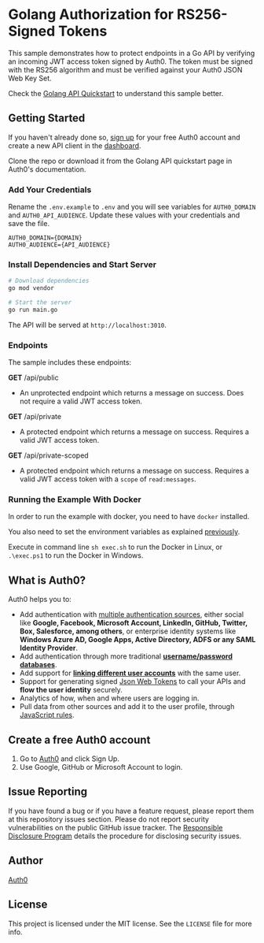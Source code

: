 # Golang Authorization for RS256-Signed Tokens

This sample demonstrates how to protect endpoints in a Go API by verifying an incoming JWT access token signed by Auth0.
The token must be signed with the RS256 algorithm and must be verified against your Auth0 JSON Web Key Set.

Check the [Golang API Quickstart](https://auth0.com/docs/quickstart/backend/golang) to understand this sample better.

## Getting Started

If you haven't already done so, [sign up](https://auth0.com/signup) for your free Auth0 account and create a new API
client in the [dashboard](https://manage.auth0.com/).

Clone the repo or download it from the Golang API quickstart page in Auth0's documentation.

### Add Your Credentials

Rename the `.env.example` to `.env` and you will see variables for `AUTH0_DOMAIN` and `AUTH0_API_AUDIENCE`.
Update these values with your credentials and save the file.

```text
AUTH0_DOMAIN={DOMAIN}
AUTH0_AUDIENCE={API_AUDIENCE}
```

### Install Dependencies and Start Server

```bash
# Download dependencies
go mod vendor

# Start the server
go run main.go
```

The API will be served at `http://localhost:3010`.

### Endpoints

The sample includes these endpoints:

**GET** /api/public
* An unprotected endpoint which returns a message on success. Does not require a valid JWT access token.

**GET** /api/private
* A protected endpoint which returns a message on success. Requires a valid JWT access token.

**GET** /api/private-scoped
* A protected endpoint which returns a message on success. Requires a valid JWT access token with a `scope` of `read:messages`.

### Running the Example With Docker

In order to run the example with docker, you need to have `docker` installed.

You also need to set the environment variables as explained [previously](#add-your-credentials).

Execute in command line `sh exec.sh` to run the Docker in Linux, or `.\exec.ps1` to run the Docker in Windows.

## What is Auth0?

Auth0 helps you to:

* Add authentication with [multiple authentication sources](https://auth0.com/docs/authenticate/identity-providers), either social like **Google, Facebook, Microsoft Account, LinkedIn, GitHub, Twitter, Box, Salesforce, among others**, or enterprise identity systems like **Windows Azure AD, Google Apps, Active Directory, ADFS or any SAML Identity Provider**.
* Add authentication through more traditional **[username/password databases](https://auth0.com/docs/authenticate/database-connections/custom-db/overview-custom-db-connections)**.
* Add support for **[linking different user accounts](https://auth0.com/docs/manage-users/user-accounts/user-account-linking)** with the same user.
* Support for generating signed [Json Web Tokens](https://auth0.com/docs/secure/tokens/json-web-tokens) to call your APIs and **flow the user identity** securely.
* Analytics of how, when and where users are logging in.
* Pull data from other sources and add it to the user profile, through [JavaScript rules](https://auth0.com/docs/customize/rules).

## Create a free Auth0 account

1. Go to [Auth0](https://auth0.com/signup) and click Sign Up.
2. Use Google, GitHub or Microsoft Account to login.

## Issue Reporting

If you have found a bug or if you have a feature request, please report them at this repository issues section.
Please do not report security vulnerabilities on the public GitHub issue tracker.
The [Responsible Disclosure Program](https://auth0.com/whitehat) details the procedure for disclosing security issues.

## Author

[Auth0](https://auth0.com)

## License

This project is licensed under the MIT license. See the `LICENSE` file for more info.
